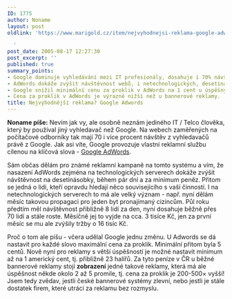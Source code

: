 ```yaml
---
ID: 1775
author: Noname
layout: post
oldlink: 'https://www.marigold.cz/item/nejvyhodnejsi-reklama-google-adwords

  '
post_date: 2005-08-17 12:27:30
post_excerpt: ''
published: true
summary_points:
- Google dominuje vyhledávání mezi IT profesionály, dosahuje i 70% návštěvnosti.
- AdWords dokáže zvýšit návštěvnost webů, i netechnologických, desetinásobně.
- Google snížil minimální cenu za proklik v AdWords na 1 cent u úspěšných reklam.
- Cena za proklik v AdWords je výrazně nižší než u bannerové reklamy.
title: Nejvýhodnější reklama? Google Adwords
---
```


<p><strong>Noname píše:</strong> Nevím jak vy, ale osobně neznám jediného IT / Telco člověka, který by používal jiný vyhledavač než Google. Na webech zaměřených na počítačové odborníky tak mají 70 i více procent návštěv z vyhledavačů právě z Google. Jak asi víte, Google provozuje vlastní reklamní službu cílenou na klíčová slova - <a href="http://adwords.google.com">Google AdWords</a>.</p>
<p>Sám občas dělám pro známé reklamní kampaně na tomto systému a vím, že nasazení AdWords zejména na technologických serverech dokáže zvýšit návštěvnost na desetinásobky, během pár dní a za minimum peněz. Přitom se jedná o lidi, kteří opravdu hledají něco souvisejícího s vaší činností. I na netechnologických serverech to má ale velký význam - např. nyní dělám měsíc takovou propagaci pro jeden byt pronajímaný cizincům. Půl roku předtím měl návštěvnost přibližně 8 lidí za den, nyní dosahuje běžně přes 70 lidí a stále roste. Měsíčně jej to vyjde na cca. 3 tisíce Kč, jen za první měsíc se mu ale zvýšily tržby o 16 tisíc Kč.</p>

<p>Proč o tom ale píšu - včera udělal Google jednu změnu. U Adwords se dá nastavit pro každé slovo maximální cena za proklik. Minimální přitom byla 5 centů. Nově nyní pro reklamy s větší úspěšností je možné nastavit minimum až na 1 americký cent, tj. přibližně 23 halířů. Za tyto peníze v ČR u běžné bannerové reklamy stojí <strong>zobrazení</strong> jedné takové reklamy, která má ale úspěšnost někde okolo 2 až 5 promile, tj. cena za proklik je 200-500× vyšší! Jsem tedy zvědav, jestli české bannerové systémy zlevní, nebo jestli je stále dostatek firem, které utrácí za reklamu bez rozmyslu.</p>